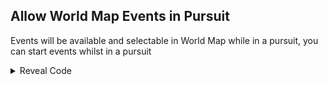 ## Allow World Map Events in Pursuit

Events will be available and selectable in World Map while in a pursuit, you can start events whilst in a pursuit

<details>
<summary>Reveal Code</summary>

```powerpc
041D36E8 60000000
04195EA4 60000000
```
</details>